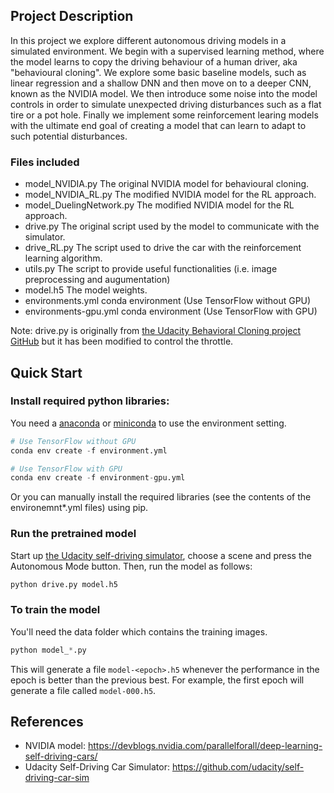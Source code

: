 

## Project Description

In this project we explore different autonomous driving models in a simulated environment. We begin with a supervised learning method, where the model learns to copy the driving behaviour of a human driver, aka "behavioural cloning". We explore some basic baseline models, such as linear regression and a shallow DNN and then move on to a deeper CNN, known as the NVIDIA model. We then introduce some noise into the model controls in order to simulate unexpected driving disturbances such as a flat tire or a pot hole. Finally we implement some reinforcement learing models with the ultimate end goal of creating a model that can learn to adapt to such potential disturbances.  

### Files included

- model_NVIDIA.py The original NVIDIA model for behavioural cloning. 
- model_NVIDIA_RL.py The modified NVIDIA model for the RL approach.
- model_DuelingNetwork.py The modified NVIDIA model for the RL approach.
- drive.py The original script used by the model to communicate with the simulator. 
- drive_RL.py The script used to drive the car with the reinforcement learning algorithm. 
- utils.py The script to provide useful functionalities (i.e. image preprocessing and augumentation)
- model.h5 The model weights.
- environments.yml conda environment (Use TensorFlow without GPU)
- environments-gpu.yml conda environment (Use TensorFlow with GPU)

Note: drive.py is originally from [the Udacity Behavioral Cloning project GitHub](https://github.com/udacity/CarND-Behavioral-Cloning-P3) but it has been modified to control the throttle.

## Quick Start

### Install required python libraries:

You need a [anaconda](https://www.continuum.io/downloads) or [miniconda](https://conda.io/miniconda.html) to use the environment setting.

```python
# Use TensorFlow without GPU
conda env create -f environment.yml 

# Use TensorFlow with GPU
conda env create -f environment-gpu.yml
```

Or you can manually install the required libraries (see the contents of the environemnt*.yml files) using pip.

### Run the pretrained model

Start up [the Udacity self-driving simulator](https://github.com/udacity/self-driving-car-sim), choose a scene and press the Autonomous Mode button.  Then, run the model as follows:

```python
python drive.py model.h5
```

### To train the model

You'll need the data folder which contains the training images.

```python
python model_*.py
```

This will generate a file `model-<epoch>.h5` whenever the performance in the epoch is better than the previous best.  For example, the first epoch will generate a file called `model-000.h5`.


## References
- NVIDIA model: https://devblogs.nvidia.com/parallelforall/deep-learning-self-driving-cars/
- Udacity Self-Driving Car Simulator: https://github.com/udacity/self-driving-car-sim

